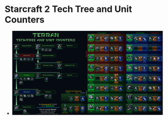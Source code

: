 # Starcraft 2 Tech Tree and Unit Counters

* ![Human Unit Counters](https://github.com/Michaelangel007/starcraft2_tech_tree/blob/master/terran-tech-tree-and-unit-counters-1080p.png)

